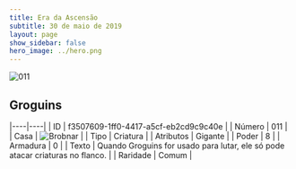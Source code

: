 ```yaml
---
title: Era da Ascensão
subtitle: 30 de maio de 2019
layout: page
show_sidebar: false
hero_image: ../hero.png
---
```


![011](https://cdn.keyforgegame.com/media/card_front/pt/435_011_3R8R8F7CQQVJ_pt.png)

## Groguins

|----|----|
| ID | f3507609-1ff0-4417-a5cf-eb2cd9c9c40e |
| Número | 011 |
| Casa | ![Brobnar](https://archonarcana.com/images/thumb/e/e0/Brobnar.png/22px-Brobnar.png "Brobnar") |
| Tipo | Criatura |
| Atributos | Gigante |
| Poder | 8 |
| Armadura | 0 |
| Texto | Quando Groguins for usado para lutar, ele só pode atacar criaturas no flanco. |
| Raridade | Comum |
